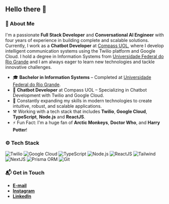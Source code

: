## Hello there 👋

### 🤔 About Me
I'm a passionate **Full Stack Developer** and **Conversational AI Engineer** with four years of experience in building complete and scalable solutions. Currently, I work as a **Chatbot Developer** at [Compass UOL](https://compass.uol/en/home/), where I develop intelligent communication systems using the Twilio platform and Google Cloud. I hold a degree in Information Systems from [Universidade Federal do Rio Grande](https://www.furg.br/en/) and I am always eager to learn new technologies and tackle innovative challenges.

* 🎓 **Bachelor in Information Systems** – Completed at [Universidade Federal do Rio Grande](https://www.furg.br/en/).
* 🏢 **Chatbot Developer** at Compass UOL – Specializing in Chatbot Development with Twilio and Google Cloud.
* 🌱 Constantly expanding my skills in modern technologies to create intuitive, robust, and scalable applications.
* ⚒️ Working with a tech stack that includes **Twilio**, **Google Cloud**, **TypeScript**, **Node.js** and **ReactJS**.
* ⚡ Fun Fact: I'm a huge fan of **Arctic Monkeys**, **Doctor Who**, and **Harry Potter**!

### ⚙️ Tech Stack
![Twilio](https://img.shields.io/badge/-Twilio-05122A?style=flat&logo=twilio)
![Google Cloud](https://img.shields.io/badge/-Google%20Cloud-05122A?style=flat&logo=google%20cloud)
![TypeScript](https://img.shields.io/badge/-TypeScript-05122A?style=flat&logo=typescript)
![Node.js](https://img.shields.io/badge/-Node.js-05122A?style=flat&logo=node.js)
![ReactJS](https://img.shields.io/badge/-ReactJS-05122A?style=flat&logo=react)
![Tailwind](https://img.shields.io/badge/-Tailwind_CSS-05122A?style=flat&logo=tailwind-css)
![NextJS](https://img.shields.io/badge/-NextJS-05122A?style=flat&logo=next.js)
![Prisma ORM](https://img.shields.io/badge/-Prisma_ORM-05122A?style=flat&logo=prisma)
![Git](https://img.shields.io/badge/-Git-05122A?style=flat&logo=git)

### 📬 Get in Touch
* **[E-mail](mailto:samuel_gomes26@hotmail.com)**
* **[Instagram](https://instagram.com/samuelgomes0)**
* **[LinkedIn](https://linkedin.com/in/samuelgomes0/)**
